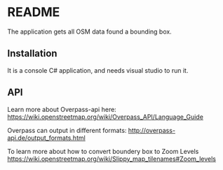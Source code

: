 # README
The application gets all OSM data found a bounding box.
## Installation
It is a console C# application, and needs visual studio to run it.
## API
Learn more about Overpass-api here: https://wiki.openstreetmap.org/wiki/Overpass_API/Language_Guide

Overpass can output in different formats:
http://overpass-api.de/output_formats.html

To learn more about how to convert boundery box to Zoom Levels
https://wiki.openstreetmap.org/wiki/Slippy_map_tilenames#Zoom_levels
